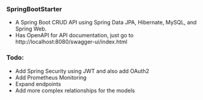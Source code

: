 ### SpringBootStarter
- A Spring Boot CRUD API using Spring Data JPA, Hibernate, MySQL, and Spring Web.
- Has OpenAPI for API documentation, just go to http://localhost:8080/swagger-ui/index.html
### Todo:
- Add Spring Security using JWT and also add OAuth2
- Add Prometheus Monitoring
- Expand endpoints
- Add more complex relationships for the models